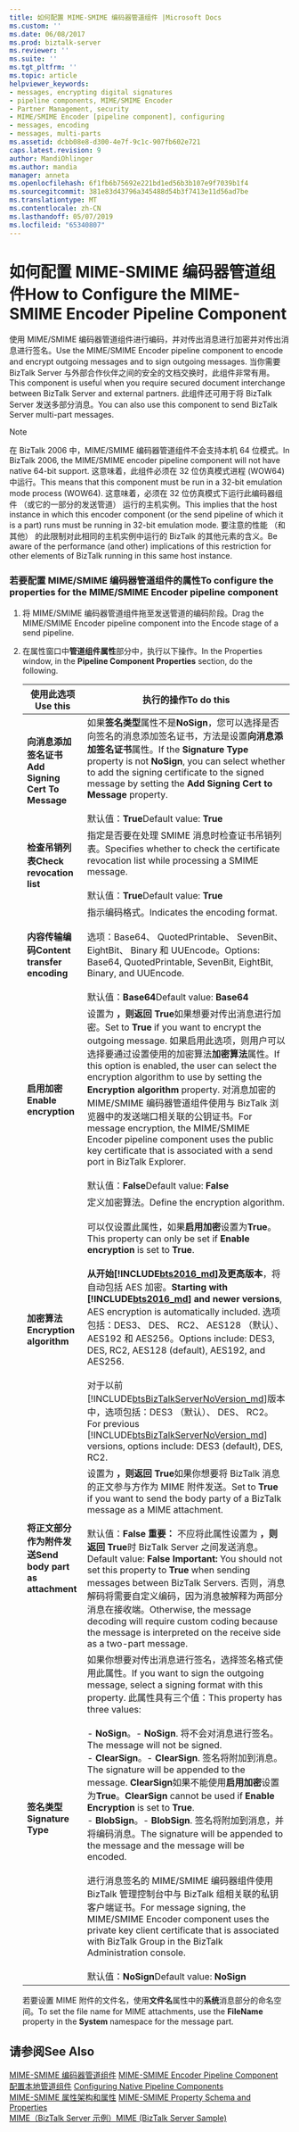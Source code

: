```yaml
---
title: 如何配置 MIME-SMIME 编码器管道组件 |Microsoft Docs
ms.custom: ''
ms.date: 06/08/2017
ms.prod: biztalk-server
ms.reviewer: ''
ms.suite: ''
ms.tgt_pltfrm: ''
ms.topic: article
helpviewer_keywords:
- messages, encrypting digital signatures
- pipeline components, MIME/SMIME Encoder
- Partner Management, security
- MIME/SMIME Encoder [pipeline component], configuring
- messages, encoding
- messages, multi-parts
ms.assetid: dcbb08e8-d300-4e7f-9c1c-907fb602e721
caps.latest.revision: 9
author: MandiOhlinger
ms.author: mandia
manager: anneta
ms.openlocfilehash: 6f1fb6b75692e221bd1ed56b3b107e9f7039b1f4
ms.sourcegitcommit: 381e83d43796a345488d54b3f7413e11d56ad7be
ms.translationtype: MT
ms.contentlocale: zh-CN
ms.lasthandoff: 05/07/2019
ms.locfileid: "65340807"
---
```

# <a name="how-to-configure-the-mime-smime-encoder-pipeline-component"></a><span data-ttu-id="21f3f-102">如何配置 MIME-SMIME 编码器管道组件</span><span class="sxs-lookup"><span data-stu-id="21f3f-102">How to Configure the MIME-SMIME Encoder Pipeline Component</span></span>
<span data-ttu-id="21f3f-103">使用 MIME/SMIME 编码器管道组件进行编码，并对传出消息进行加密并对传出消息进行签名。</span><span class="sxs-lookup"><span data-stu-id="21f3f-103">Use the MIME/SMIME Encoder pipeline component to encode and encrypt outgoing messages and to sign outgoing messages.</span></span> <span data-ttu-id="21f3f-104">当你需要 BizTalk Server 与外部合作伙伴之间的安全的文档交换时，此组件非常有用。</span><span class="sxs-lookup"><span data-stu-id="21f3f-104">This component is useful when you require secured document interchange between BizTalk Server and external partners.</span></span> <span data-ttu-id="21f3f-105">此组件还可用于将 BizTalk Server 发送多部分消息。</span><span class="sxs-lookup"><span data-stu-id="21f3f-105">You can also use this component to send BizTalk Server multi-part messages.</span></span>  

> [!NOTE]
>  <span data-ttu-id="21f3f-106">在 BizTalk 2006 中，MIME/SMIME 编码器管道组件不会支持本机 64 位模式。</span><span class="sxs-lookup"><span data-stu-id="21f3f-106">In BizTalk 2006, the MIME/SMIME encoder pipeline component will not have native 64-bit support.</span></span>  <span data-ttu-id="21f3f-107">这意味着，此组件必须在 32 位仿真模式进程 (WOW64) 中运行。</span><span class="sxs-lookup"><span data-stu-id="21f3f-107">This means that this component must be run in a 32-bit emulation mode process (WOW64).</span></span>  <span data-ttu-id="21f3f-108">这意味着，必须在 32 位仿真模式下运行此编码器组件 （或它的一部分的发送管道） 运行的主机实例。</span><span class="sxs-lookup"><span data-stu-id="21f3f-108">This implies that the host instance in which this encoder component (or the send pipeline of which it is a part) runs must be running in 32-bit emulation mode.</span></span>  <span data-ttu-id="21f3f-109">要注意的性能 （和其他） 的此限制对此相同的主机实例中运行的 BizTalk 的其他元素的含义。</span><span class="sxs-lookup"><span data-stu-id="21f3f-109">Be aware of the performance (and other) implications of this restriction for other elements of BizTalk running in this same host instance.</span></span>  

### <a name="to-configure-the-properties-for-the-mimesmime-encoder-pipeline-component"></a><span data-ttu-id="21f3f-110">若要配置 MIME/SMIME 编码器管道组件的属性</span><span class="sxs-lookup"><span data-stu-id="21f3f-110">To configure the properties for the MIME/SMIME Encoder pipeline component</span></span>  

1. <span data-ttu-id="21f3f-111">将 MIME/SMIME 编码器管道组件拖至发送管道的编码阶段。</span><span class="sxs-lookup"><span data-stu-id="21f3f-111">Drag the MIME/SMIME Encoder pipeline component into the Encode stage of a send pipeline.</span></span>  

2. <span data-ttu-id="21f3f-112">在属性窗口中**管道组件属性**部分中，执行以下操作。</span><span class="sxs-lookup"><span data-stu-id="21f3f-112">In the Properties window, in the **Pipeline Component Properties** section, do the following.</span></span>  


   |             <span data-ttu-id="21f3f-113">使用此选项</span><span class="sxs-lookup"><span data-stu-id="21f3f-113">Use this</span></span>             |                                                                                                                                                                                                                                                                                                                              <span data-ttu-id="21f3f-114">执行的操作</span><span class="sxs-lookup"><span data-stu-id="21f3f-114">To do this</span></span>                                                                                                                                                                                                                                                                                                                               |
   |----------------------------------|-----------------------------------------------------------------------------------------------------------------------------------------------------------------------------------------------------------------------------------------------------------------------------------------------------------------------------------------------------------------------------------------------------------------------------------------------------------------------------------------------------------------------------------------------------------------------------------------------------------------------------------------------------------------------|
   | <span data-ttu-id="21f3f-115">**向消息添加签名证书**</span><span class="sxs-lookup"><span data-stu-id="21f3f-115">**Add Signing Cert To Message**</span></span>  |                                                                                                                                                                                                                    <span data-ttu-id="21f3f-116">如果**签名类型**属性不是**NoSign**，您可以选择是否向签名的消息添加签名证书，方法是设置**向消息添加签名证书**属性。</span><span class="sxs-lookup"><span data-stu-id="21f3f-116">If the **Signature Type** property is not **NoSign**, you can select whether to add the signing certificate to the signed message by setting the **Add Signing Cert to Message** property.</span></span><br /><br /> <span data-ttu-id="21f3f-117">默认值：**True**</span><span class="sxs-lookup"><span data-stu-id="21f3f-117">Default value: **True**</span></span>                                                                                                                                                                                                                     |
   |    <span data-ttu-id="21f3f-118">**检查吊销列表**</span><span class="sxs-lookup"><span data-stu-id="21f3f-118">**Check revocation list**</span></span>     |                                                                                                                                                                                                                                                                   <span data-ttu-id="21f3f-119">指定是否要在处理 SMIME 消息时检查证书吊销列表。</span><span class="sxs-lookup"><span data-stu-id="21f3f-119">Specifies whether to check the certificate revocation list while processing a SMIME message.</span></span><br /><br /> <span data-ttu-id="21f3f-120">默认值：**True**</span><span class="sxs-lookup"><span data-stu-id="21f3f-120">Default value: **True**</span></span>                                                                                                                                                                                                                                                                    |
   |  <span data-ttu-id="21f3f-121">**内容传输编码**</span><span class="sxs-lookup"><span data-stu-id="21f3f-121">**Content transfer encoding**</span></span>   |                                                                                                                                                                                                                                                     <span data-ttu-id="21f3f-122">指示编码格式。</span><span class="sxs-lookup"><span data-stu-id="21f3f-122">Indicates the encoding format.</span></span><br /><br /> <span data-ttu-id="21f3f-123">选项：Base64、 QuotedPrintable、 SevenBit、 EightBit、 Binary 和 UUEncode。</span><span class="sxs-lookup"><span data-stu-id="21f3f-123">Options: Base64, QuotedPrintable, SevenBit, EightBit, Binary, and UUEncode.</span></span><br /><br /> <span data-ttu-id="21f3f-124">默认值：**Base64**</span><span class="sxs-lookup"><span data-stu-id="21f3f-124">Default value: **Base64**</span></span>                                                                                                                                                                                                                                                      |
   |      <span data-ttu-id="21f3f-125">**启用加密**</span><span class="sxs-lookup"><span data-stu-id="21f3f-125">**Enable encryption**</span></span>       |                                                                                                                                     <span data-ttu-id="21f3f-126">设置为 **，则返回 True**如果想要对传出消息进行加密。</span><span class="sxs-lookup"><span data-stu-id="21f3f-126">Set to **True** if you want to encrypt the outgoing message.</span></span> <span data-ttu-id="21f3f-127">如果启用此选项，则用户可以选择要通过设置使用的加密算法**加密算法**属性。</span><span class="sxs-lookup"><span data-stu-id="21f3f-127">If this option is enabled, the user can select the encryption algorithm to use by setting the **Encryption algorithm** property.</span></span> <span data-ttu-id="21f3f-128">对消息加密的 MIME/SMIME 编码器管道组件使用与 BizTalk 浏览器中的发送端口相关联的公钥证书。</span><span class="sxs-lookup"><span data-stu-id="21f3f-128">For message encryption, the MIME/SMIME Encoder pipeline component uses the public key certificate that is associated with a send port in BizTalk Explorer.</span></span><br /><br /> <span data-ttu-id="21f3f-129">默认值：**False**</span><span class="sxs-lookup"><span data-stu-id="21f3f-129">Default value: **False**</span></span>                                                                                                                                     |
   |     <span data-ttu-id="21f3f-130">**加密算法**</span><span class="sxs-lookup"><span data-stu-id="21f3f-130">**Encryption algorithm**</span></span>     |                                                                            <span data-ttu-id="21f3f-131">定义加密算法。</span><span class="sxs-lookup"><span data-stu-id="21f3f-131">Define the encryption algorithm.</span></span><br /><br /> <span data-ttu-id="21f3f-132">可以仅设置此属性，如果**启用加密**设置为**True**。</span><span class="sxs-lookup"><span data-stu-id="21f3f-132">This property can only be set if **Enable encryption** is set to **True**.</span></span><br /><br /><span data-ttu-id="21f3f-133">**从开始[!INCLUDE[bts2016_md](../includes/bts2016-md.md)]及更高版本**，将自动包括 AES 加密。</span><span class="sxs-lookup"><span data-stu-id="21f3f-133">**Starting with [!INCLUDE[bts2016_md](../includes/bts2016-md.md)] and newer versions**, AES encryption is automatically included.</span></span> <span data-ttu-id="21f3f-134">选项包括：DES3、 DES、 RC2、 AES128 （默认）、 AES192 和 AES256。</span><span class="sxs-lookup"><span data-stu-id="21f3f-134">Options include: DES3, DES, RC2, AES128 (default), AES192, and AES256.</span></span><br /><br /><span data-ttu-id="21f3f-135">对于以前[!INCLUDE[btsBizTalkServerNoVersion_md](../includes/btsbiztalkservernoversion-md.md)]版本中，选项包括：DES3 （默认）、 DES、 RC2。</span><span class="sxs-lookup"><span data-stu-id="21f3f-135">For previous [!INCLUDE[btsBizTalkServerNoVersion_md](../includes/btsbiztalkservernoversion-md.md)] versions, options include: DES3 (default), DES, RC2.</span></span>                                                                             |
   | <span data-ttu-id="21f3f-136">**将正文部分作为附件发送**</span><span class="sxs-lookup"><span data-stu-id="21f3f-136">**Send body part as attachment**</span></span> |                                                                                                                                        <span data-ttu-id="21f3f-137">设置为 **，则返回 True**如果你想要将 BizTalk 消息的正文参与方作为 MIME 附件发送。</span><span class="sxs-lookup"><span data-stu-id="21f3f-137">Set to **True** if you want to send the body party of a BizTalk message as a MIME attachment.</span></span><br /><br /> <span data-ttu-id="21f3f-138">默认值：**False** **重要：** 不应将此属性设置为 **，则返回 True**时 BizTalk Server 之间发送消息。</span><span class="sxs-lookup"><span data-stu-id="21f3f-138">Default value: **False** **Important:**  You should not set this property to **True** when sending messages between BizTalk Servers.</span></span> <span data-ttu-id="21f3f-139">否则，消息解码将需要自定义编码，因为消息被解释为两部分消息在接收端。</span><span class="sxs-lookup"><span data-stu-id="21f3f-139">Otherwise, the message decoding will require custom coding because the message is interpreted on the receive side as a two-part message.</span></span>                                                                                                                                        |
   |        <span data-ttu-id="21f3f-140">**签名类型**</span><span class="sxs-lookup"><span data-stu-id="21f3f-140">**Signature Type**</span></span>        | <span data-ttu-id="21f3f-141">如果你想要对传出消息进行签名，选择签名格式使用此属性。</span><span class="sxs-lookup"><span data-stu-id="21f3f-141">If you want to sign the outgoing message, select a signing format with this property.</span></span> <span data-ttu-id="21f3f-142">此属性具有三个值：</span><span class="sxs-lookup"><span data-stu-id="21f3f-142">This property has three values:</span></span><br /><br /> <span data-ttu-id="21f3f-143">-   **NoSign**。</span><span class="sxs-lookup"><span data-stu-id="21f3f-143">-   **NoSign**.</span></span> <span data-ttu-id="21f3f-144">将不会对消息进行签名。</span><span class="sxs-lookup"><span data-stu-id="21f3f-144">The message will not be signed.</span></span><br /><span data-ttu-id="21f3f-145">-   **ClearSign**。</span><span class="sxs-lookup"><span data-stu-id="21f3f-145">-   **ClearSign**.</span></span> <span data-ttu-id="21f3f-146">签名将附加到消息。</span><span class="sxs-lookup"><span data-stu-id="21f3f-146">The signature will be appended to the message.</span></span> <span data-ttu-id="21f3f-147">**ClearSign**如果不能使用**启用加密**设置为**True**。</span><span class="sxs-lookup"><span data-stu-id="21f3f-147">**ClearSign** cannot be used if **Enable Encryption** is set to **True**.</span></span><br /><span data-ttu-id="21f3f-148">-   **BlobSign**。</span><span class="sxs-lookup"><span data-stu-id="21f3f-148">-   **BlobSign**.</span></span> <span data-ttu-id="21f3f-149">签名将附加到消息，并将编码消息。</span><span class="sxs-lookup"><span data-stu-id="21f3f-149">The signature will be appended to the message and the message will be encoded.</span></span><br /><br /> <span data-ttu-id="21f3f-150">进行消息签名的 MIME/SMIME 编码器组件使用 BizTalk 管理控制台中与 BizTalk 组相关联的私钥客户端证书。</span><span class="sxs-lookup"><span data-stu-id="21f3f-150">For message signing, the MIME/SMIME Encoder component uses the private key client certificate that is associated with BizTalk Group in the BizTalk Administration console.</span></span><br /><br /> <span data-ttu-id="21f3f-151">默认值：**NoSign**</span><span class="sxs-lookup"><span data-stu-id="21f3f-151">Default value: **NoSign**</span></span> |

   <span data-ttu-id="21f3f-152">若要设置 MIME 附件的文件名，使用**文件名**属性中的**系统**消息部分的命名空间。</span><span class="sxs-lookup"><span data-stu-id="21f3f-152">To set the file name for MIME attachments, use the **FileName** property in the **System** namespace for the message part.</span></span>  

## <a name="see-also"></a><span data-ttu-id="21f3f-153">请参阅</span><span class="sxs-lookup"><span data-stu-id="21f3f-153">See Also</span></span>  
 <span data-ttu-id="21f3f-154">[MIME-SMIME 编码器管道组件](../core/mime-smime-encoder-pipeline-component.md) </span><span class="sxs-lookup"><span data-stu-id="21f3f-154">[MIME-SMIME Encoder Pipeline Component](../core/mime-smime-encoder-pipeline-component.md) </span></span>  
 <span data-ttu-id="21f3f-155">[配置本地管道组件](../core/configuring-native-pipeline-components.md) </span><span class="sxs-lookup"><span data-stu-id="21f3f-155">[Configuring Native Pipeline Components](../core/configuring-native-pipeline-components.md) </span></span>  
 <span data-ttu-id="21f3f-156">[MIME-SMIME 属性架构和属性](../core/mime-smime-property-schema-and-properties.md) </span><span class="sxs-lookup"><span data-stu-id="21f3f-156">[MIME-SMIME Property Schema and Properties](../core/mime-smime-property-schema-and-properties.md) </span></span>  
 [<span data-ttu-id="21f3f-157">MIME（BizTalk Server 示例）</span><span class="sxs-lookup"><span data-stu-id="21f3f-157">MIME (BizTalk Server Sample)</span></span>](../core/mime-biztalk-server-sample.md)